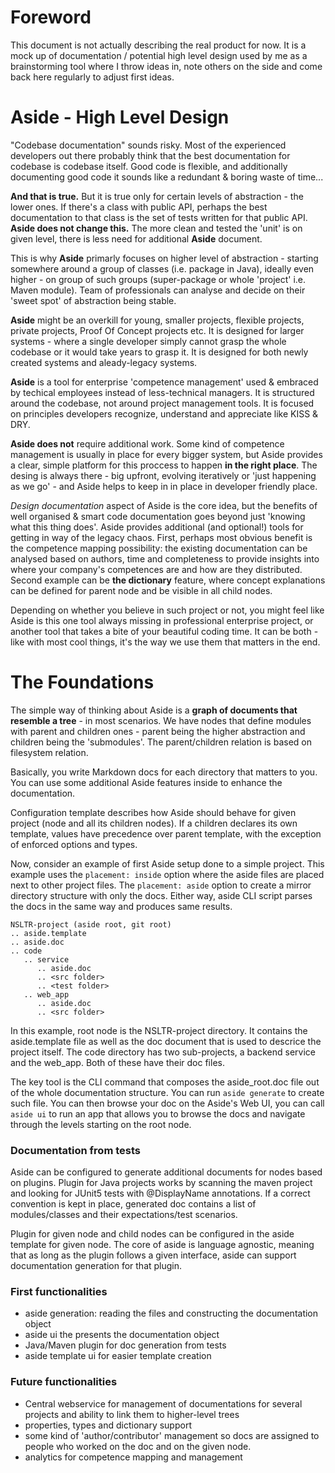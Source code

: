 # Foreword

This document is not actually describing the real product for now. It is a mock up of documentation / potential high level design used by me as a brainstorming tool where I throw ideas in, note others on the side and come back here regularly to adjust first ideas.

# **Aside** - High Level Design

"Codebase documentation" sounds risky. Most of the experienced developers out there probably think that the best documentation for codebase is codebase itself. Good code is flexible, and additionally documenting good code it sounds like a redundant & boring waste of time...

**And that is true.** But it is true only for certain levels of abstraction - the lower ones. If there's a class with public API, perhaps the best documentation to that class is the set of tests written for that public API. **Aside does not change this.** The more clean and tested the 'unit' is on given level, there is less need for additional **Aside** document.

This is why **Aside** primarly focuses on higher level of abstraction - starting somewhere around a group of classes (i.e. package in Java), ideally even higher - on group of such groups (super-package or whole 'project' i.e. Maven module). Team of professionals can analyse and decide on their 'sweet spot' of abstraction being stable.

**Aside** might be an overkill for young, smaller projects, flexible projects, private projects, Proof Of Concept projects etc. It is designed for larger systems - where a single developer simply cannot grasp the whole codebase or it would take years to grasp it. It is designed for both newly created systems and aleady-legacy systems.

**Aside** is a tool for enterprise 'competence management' used & embraced by techical employees instead of less-technical managers. It is structured around the codebase, not around project management tools. It is focused on principles developers recognize, understand and appreciate like KISS & DRY.

**Aside does not** require additional work. Some kind of competence management is usually in place for every bigger system, but Aside provides a clear, simple platform for this proccess to happen **in the right place**. The desing is always there - big upfront, evolving iteratively or 'just happening as we go' - and Aside helps to keep in in place in developer friendly place.

_Design documentation_ aspect of Aside is the core idea, but the benefits of well organised & smart code documentation goes beyond just 'knowing what this thing does'. Aside provides additional (and optional!) tools for getting in way of the legacy chaos. First, perhaps most obvious benefit is the competence mapping possibility: the existing documentation can be analysed based on authors, time and completeness to provide insights into where your company's competences are and how are they distributed. Second example can be **the dictionary** feature, where concept explanations can be defined for parent node and be visible in all child nodes.

Depending on whether you believe in such project or not, you might feel like Aside is this one tool always missing in professional enterprise project, or another tool that takes a bite of your beautiful coding time. It can be both - like with most cool things, it's the way we use them that matters in the end.

# The Foundations

The simple way of thinking about Aside is a **graph of documents that resemble a tree** - in most scenarios. We have nodes that define modules with parent and children ones - parent being the higher abstraction and children being the 'submodules'. The parent/children relation is based on filesystem relation.

Basically, you write Markdown docs for each directory that matters to you. You can use some additional Aside features inside to enhance the documentation.

Configuration template describes how Aside should behave for given project (node and all its children nodes). If a children declares its own template, values have precedence over parent template, with the exception of enforced options and types.

Now, consider an example of first Aside setup done to a simple project. This example uses the `placement: inside` option where the aside files are placed next to other project files. The `placement: aside` option to create a mirror directory structure with only the docs. Either way, aside CLI script parses the docs in the same way and produces same results.

```
NSLTR-project (aside root, git root)
.. aside.template
.. aside.doc
.. code
   .. service
      .. aside.doc
      .. <src folder>
      .. <test folder>
   .. web_app
      .. aside.doc
      .. <src folder>
```

In this example, root node is the NSLTR-project directory. It contains the aside.template file as well as the doc document that is used to descrice the project itself. The code directory has two sub-projects, a backend service and the web_app. Both of these have their doc files.

The key tool is the CLI command that composes the aside_root.doc file out of the whole documentation structure. You can run `aside generate` to create such file. You can then browse your doc on the Aside's Web UI, you can call `aside ui` to run an app that allows you to browse the docs and navigate through the levels starting on the root node.

### Documentation from tests

Aside can be configured to generate additional documents for nodes based on plugins. Plugin for Java projects works by scanning the maven project and looking for JUnit5 tests with @DisplayName annotations. If a correct convention is kept in place, generated doc contains a list of modules/classes and their expectations/test scenarios.

Plugin for given node and child nodes can be configured in the aside template for given node. The core of aside is language agnostic, meaning that as long as the plugin follows a given interface, aside can support documentation generation for that plugin.

### First functionalities

- aside generation: reading the files and constructing the documentation object
- aside ui the presents the documentation object
- Java/Maven plugin for doc generation from tests
- aside template ui for easier template creation

### Future functionalities

- Central webservice for management of documentations for several projects and ability to link them to higher-level trees
- properties, types and dictionary support
- some kind of 'author/contributor' management so docs are assigned to people who worked on the doc and on the given node.
- analytics for competence mapping and management
